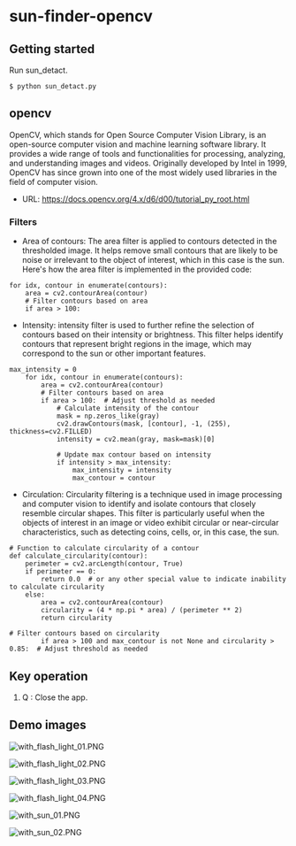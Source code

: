 # sun-finder-opencv



## Getting started

Run sun_detact. 
```
$ python sun_detact.py
```
## opencv
OpenCV, which stands for Open Source Computer Vision Library, is an open-source computer vision and machine learning software library. It provides a wide range of tools and functionalities for processing, analyzing, and understanding images and videos. Originally developed by Intel in 1999, OpenCV has since grown into one of the most widely used libraries in the field of computer vision.

- URL: https://docs.opencv.org/4.x/d6/d00/tutorial_py_root.html

### Filters
- Area of contours: The area filter is applied to contours detected in the thresholded image. It helps remove small contours that are likely to be noise or irrelevant to the object of interest, which in this case is the sun. Here's how the area filter is implemented in the provided code:
```
for idx, contour in enumerate(contours):
    area = cv2.contourArea(contour)
    # Filter contours based on area
    if area > 100: 
```
- Intensity: intensity filter is used to further refine the selection of contours based on their intensity or brightness. This filter helps identify contours that represent bright regions in the image, which may correspond to the sun or other important features.
```
max_intensity = 0
    for idx, contour in enumerate(contours):
        area = cv2.contourArea(contour)
        # Filter contours based on area
        if area > 100:  # Adjust threshold as needed
            # Calculate intensity of the contour
            mask = np.zeros_like(gray)
            cv2.drawContours(mask, [contour], -1, (255), thickness=cv2.FILLED)
            intensity = cv2.mean(gray, mask=mask)[0]
            
            # Update max contour based on intensity
            if intensity > max_intensity:
                max_intensity = intensity
                max_contour = contour
```
- Circulation: Circularity filtering is a technique used in image processing and computer vision to identify and isolate contours that closely resemble circular shapes. This filter is particularly useful when the objects of interest in an image or video exhibit circular or near-circular characteristics, such as detecting coins, cells, or, in this case, the sun.

```
# Function to calculate circularity of a contour
def calculate_circularity(contour):
    perimeter = cv2.arcLength(contour, True)
    if perimeter == 0:
        return 0.0  # or any other special value to indicate inability to calculate circularity
    else:
        area = cv2.contourArea(contour)
        circularity = (4 * np.pi * area) / (perimeter ** 2)
        return circularity

# Filter contours based on circularity
        if area > 100 and max_contour is not None and circularity > 0.85:  # Adjust threshold as needed
```

## Key operation

1. Q : Close the app. 

## Demo images
![with_flash_light_01.PNG](https://gitlab.galvanize.com/ryan.song.f032/sun-finder-opencv/-/raw/main/images/demo/with_flash_light_01.PNG)

![with_flash_light_02.PNG](https://gitlab.galvanize.com/ryan.song.f032/sun-finder-opencv/-/raw/main/images/demo/with_flash_light_02.PNG)

![with_flash_light_03.PNG](https://gitlab.galvanize.com/ryan.song.f032/sun-finder-opencv/-/raw/main/images/demo/with_flash_light_03.PNG)

![with_flash_light_04.PNG](https://gitlab.galvanize.com/ryan.song.f032/sun-finder-opencv/-/raw/main/images/demo/with_flash_light_04.PNG)

![with_sun_01.PNG](https://gitlab.galvanize.com/ryan.song.f032/sun-finder-opencv/-/raw/main/images/demo/with_sun_01.PNG)

![with_sun_02.PNG](https://gitlab.galvanize.com/ryan.song.f032/sun-finder-opencv/-/raw/main/images/demo/with_sun_02.PNG)
